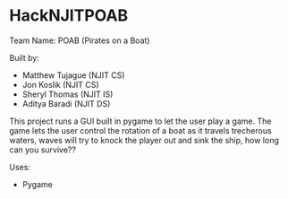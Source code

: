 # HackNJITPOAB

Team Name: POAB
(Pirates on a Boat)

Built by:
- Matthew Tujague (NJIT CS)
- Jon Koslik (NJIT CS)
- Sheryl Thomas (NJIT IS)
- Aditya Baradi (NJIT DS)

This project runs a GUI built in pygame to let the user play a game. The game lets the user control the rotation of a boat as it travels trecherous waters, 
waves will try to knock the player out and sink the ship, how long can you survive??

Uses:
- Pygame
